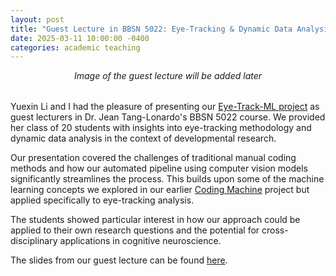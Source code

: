 ```yaml
---
layout: post
title: "Guest Lecture in BBSN 5022: Eye-Tracking & Dynamic Data Analysis"
date: 2025-03-11 10:00:00 -0400
categories: academic teaching
---
```


<!-- Placeholder for image - will be added later -->
<div style="text-align: center; margin-bottom: 2rem;">
  <p><em>Image of the guest lecture will be added later</em></p>
</div>

Yuexin Li and I had the pleasure of presenting our [Eye-Track-ML project](/academic/research/2025/03/04/Columbia-AI-Summit-poster-contribution.html) as guest lecturers in Dr. Jean Tang-Lonardo's BBSN 5022 course. We provided her class of 20 students with insights into eye-tracking methodology and dynamic data analysis in the context of developmental research.

Our presentation covered the challenges of traditional manual coding methods and how our automated pipeline using computer vision models significantly streamlines the process. This builds upon some of the machine learning concepts we explored in our earlier [Coding Machine](/2025/01/04/Coding-Machine.html) project but applied specifically to eye-tracking analysis.

The students showed particular interest in how our approach could be applied to their own research questions and the potential for cross-disciplinary applications in cognitive neuroscience.

The slides from our guest lecture can be found [here](https://docs.google.com/presentation/d/19dn7Ofb3AKbYZue11uwxMFQ5_q7ibumn98WbwpployI/edit?usp=sharing). 